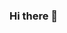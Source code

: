 ### Hi there 👋

<!--
**smisyuk4/smisyuk4** is a ✨ _special_ ✨ repository because its `README.md` (this file) appears on your GitHub profile.

Here are some ideas to get you started:

- 🔭 I’m currently working on ...
- 🌱 I’m currently learning ...
- 👯 I’m looking to collaborate on ...
- 🤔 I’m looking for help with ...
- 💬 Ask me about ...
- 📫 How to reach me: ...
- 😄 Pronouns: ...
- ⚡ Fun fact: ...
https://docs.github.com/ru/get-started/writing-on-github/getting-started-with-writing-and-formatting-on-github/quickstart-for-writing-on-github
https://docs.github.com/ru/account-and-profile/setting-up-and-managing-your-github-profile/customizing-your-profile/managing-your-profile-readme
-->
